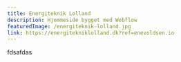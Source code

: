 ```yaml
---
title: Energiteknik Lolland
description: Hjemmeside bygget med Webflow
featuredImage: /energiteknik-lolland.jpg
link: https://energitekniklolland.dk?ref=enevoldsen.io
---
```


fdsafdas